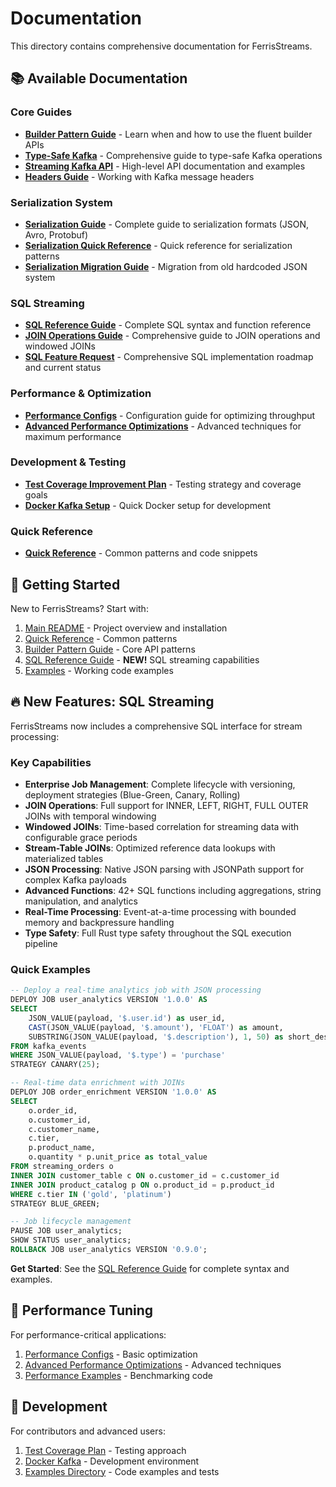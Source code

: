 # Documentation

This directory contains comprehensive documentation for FerrisStreams.

## 📚 Available Documentation

### Core Guides
- **[Builder Pattern Guide](developer/BUILDER_PATTERN_GUIDE.md)** - Learn when and how to use the fluent builder APIs
- **[Type-Safe Kafka](feature/TYPE_SAFE_KAFKA.md)** - Comprehensive guide to type-safe Kafka operations
- **[Streaming Kafka API](developer/STREAMING_KAFKA_API.md)** - High-level API documentation and examples
- **[Headers Guide](developer/HEADERS_GUIDE.md)** - Working with Kafka message headers

### Serialization System
- **[Serialization Guide](developer/SERIALIZATION_GUIDE.md)** - Complete guide to serialization formats (JSON, Avro, Protobuf)
- **[Serialization Quick Reference](developer/SERIALIZATION_QUICK_REFERENCE.md)** - Quick reference for serialization patterns
- **[Serialization Migration Guide](SERIALIZATION_MIGRATION_GUIDE.md)** - Migration from old hardcoded JSON system

### SQL Streaming
- **[SQL Reference Guide](SQL_REFERENCE_GUIDE.md)** - Complete SQL syntax and function reference
- **[JOIN Operations Guide](JOIN_OPERATIONS_GUIDE.md)** - Comprehensive guide to JOIN operations and windowed JOINs
- **[SQL Feature Request](SQL_FEATURE_REQUEST.md)** - Comprehensive SQL implementation roadmap and current status

### Performance & Optimization
- **[Performance Configs](KAFKA_PERFORMANCE_CONFIGS.md)** - Configuration guide for optimizing throughput
- **[Advanced Performance Optimizations](developer/ADVANCED_PERFORMANCE_OPTIMIZATIONS.md)** - Advanced techniques for maximum performance

### Development & Testing
- **[Test Coverage Improvement Plan](feature/TEST_COVERAGE_IMPROVEMENT_PLAN.md)** - Testing strategy and coverage goals
- **[Docker Kafka Setup](developer/DOCKER_KAFKA.md)** - Quick Docker setup for development

### Quick Reference
- **[Quick Reference](QUICK_REFERENCE.md)** - Common patterns and code snippets

## 🚀 Getting Started

New to FerrisStreams? Start with:
1. [Main README](../README.md) - Project overview and installation
2. [Quick Reference](QUICK_REFERENCE.md) - Common patterns
3. [Builder Pattern Guide](developer/BUILDER_PATTERN_GUIDE.md) - Core API patterns
4. [SQL Reference Guide](SQL_REFERENCE_GUIDE.md) - **NEW!** SQL streaming capabilities
5. [Examples](../examples/README.md) - Working code examples

## 🔥 New Features: SQL Streaming

FerrisStreams now includes a comprehensive SQL interface for stream processing:

### Key Capabilities
- **Enterprise Job Management**: Complete lifecycle with versioning, deployment strategies (Blue-Green, Canary, Rolling)
- **JOIN Operations**: Full support for INNER, LEFT, RIGHT, FULL OUTER JOINs with temporal windowing  
- **Windowed JOINs**: Time-based correlation for streaming data with configurable grace periods
- **Stream-Table JOINs**: Optimized reference data lookups with materialized tables
- **JSON Processing**: Native JSON parsing with JSONPath support for complex Kafka payloads  
- **Advanced Functions**: 42+ SQL functions including aggregations, string manipulation, and analytics
- **Real-Time Processing**: Event-at-a-time processing with bounded memory and backpressure handling
- **Type Safety**: Full Rust type safety throughout the SQL execution pipeline

### Quick Examples
```sql
-- Deploy a real-time analytics job with JSON processing
DEPLOY JOB user_analytics VERSION '1.0.0' AS
SELECT 
    JSON_VALUE(payload, '$.user.id') as user_id,
    CAST(JSON_VALUE(payload, '$.amount'), 'FLOAT') as amount,
    SUBSTRING(JSON_VALUE(payload, '$.description'), 1, 50) as short_desc
FROM kafka_events 
WHERE JSON_VALUE(payload, '$.type') = 'purchase'
STRATEGY CANARY(25);

-- Real-time data enrichment with JOINs
DEPLOY JOB order_enrichment VERSION '1.0.0' AS
SELECT 
    o.order_id,
    o.customer_id,
    c.customer_name,
    c.tier,
    p.product_name,
    o.quantity * p.unit_price as total_value
FROM streaming_orders o
INNER JOIN customer_table c ON o.customer_id = c.customer_id
INNER JOIN product_catalog p ON o.product_id = p.product_id
WHERE c.tier IN ('gold', 'platinum')
STRATEGY BLUE_GREEN;

-- Job lifecycle management
PAUSE JOB user_analytics;
SHOW STATUS user_analytics;
ROLLBACK JOB user_analytics VERSION '0.9.0';
```

**Get Started**: See the [SQL Reference Guide](SQL_REFERENCE_GUIDE.md) for complete syntax and examples.

## 🔧 Performance Tuning

For performance-critical applications:
1. [Performance Configs](KAFKA_PERFORMANCE_CONFIGS.md) - Basic optimization
2. [Advanced Performance Optimizations](developer/ADVANCED_PERFORMANCE_OPTIMIZATIONS.md) - Advanced techniques
3. [Performance Examples](../examples/performance/) - Benchmarking code

## 🧪 Development

For contributors and advanced users:
1. [Test Coverage Plan](feature/TEST_COVERAGE_IMPROVEMENT_PLAN.md) - Testing approach
2. [Docker Kafka](developer/DOCKER_KAFKA.md) - Development environment
3. [Examples Directory](../examples/) - Code examples and tests